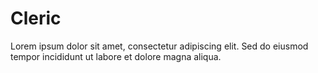 # Cleric

Lorem ipsum dolor sit amet, consectetur adipiscing elit. Sed do eiusmod tempor incididunt ut labore et dolore magna aliqua.
